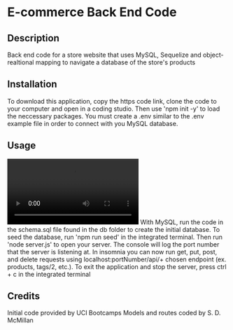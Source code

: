 # E-commerce Back End Code
## Description
  Back end code for a store website that uses MySQL, Sequelize and object-realtional mapping to navigate a database of the store's products
  
  ## Installation
  To download this application, copy the https code link, clone the code to your computer and open in a coding studio. Then use 'npm init -y' to load the neccessary packages. You must create a .env similar to the .env example file in order to connect with you MySQL database. 

  ## Usage
![Walkthrough Video](https://github.com/sdanimc/estore-backend-ORM/blob/main/Untitled_%20Dec%2030%2C%202022%2011_21%20AM.webm)
 With MySQL, run the code in the schema.sql file found in the db folder to create the initial database. To seed the database, run 'npm run seed' in the integrated terminal. Then run 'node server.js' to open your server. The console will log the port number that the server is listening at. In insomnia you can now run get, put, post, and delete requests using localhost:portNumber/api/+ chosen endpoint (ex. products, tags/2, etc.). To exit the application and stop the server, press ctrl + c in the integrated terminal


  ## Credits
  Initial code provided by UCI Bootcamps
  Models and routes coded by S. D. McMillan
